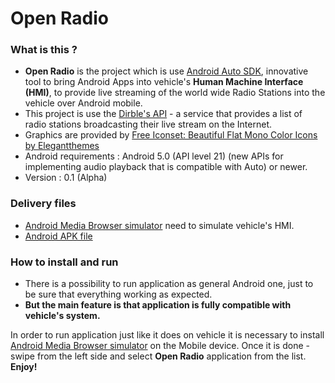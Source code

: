 # Open Radio #

### What is this ? ###

* **Open Radio** is the project which is use [Android Auto SDK](http://developer.android.com/auto/index.html), innovative tool to bring Android Apps into vehicle's **Human Machine Interface (HMI)**, to provide live streaming of the world wide Radio Stations into the vehicle over Android mobile.
* This project is use the [Dirble's API](https://dirble.com/developer/api) - a service that provides a list of radio stations broadcasting their live stream on the Internet.
* Graphics are provided by [Free Iconset: Beautiful Flat Mono Color Icons by Elegantthemes](http://www.iconarchive.com/show/beautiful-flat-one-color-icons-by-elegantthemes.html)
* Android requirements : Android 5.0 (API level 21) (new APIs for implementing audio playback that is compatible with Auto) or newer.
* Version : 0.1 (Alpha)

### Delivery files ###

* [Android Media Browser simulator](https://bitbucket.org/ChernyshovYuriy/openradio/src/db36135fb9ada868f678ce9db9dab7c0c34e5a2b/app/assets/media-browser-simulator.apk) need to simulate vehicle's HMI.
* [Android APK file](https://bitbucket.org/ChernyshovYuriy/openradio/src/75c0c12d1defa453811075b657cc1d0b61c28cd1/app/app-release.apk)

### How to install and run ###
* There is a possibility to run application as general Android one, just to be sure that everything working as expected.
* **But the main feature is that application is fully compatible with vehicle's system.**

In order to run application just like it does on vehicle it is necessary to install [Android Media Browser simulator](https://bitbucket.org/ChernyshovYuriy/openradio/src/db36135fb9ada868f678ce9db9dab7c0c34e5a2b/app/assets/media-browser-simulator.apk) on the Mobile device. Once it is done - swipe from the left side and select **Open Radio** application from the list. **Enjoy!**
